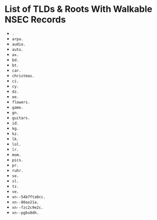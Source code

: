 # List of TLDs & Roots With Walkable NSEC Records

* `.`
* `arpa.`
* `audio.`
* `auto.`
* `ax.`
* `bd.`
* `bt.`
* `car.`
* `christmas.`
* `ci.`
* `cy.`
* `dz.`
* `ee.`
* `flowers.`
* `game.`
* `gn.`
* `guitars.`
* `id.`
* `kg.`
* `kz.`
* `lk.`
* `lol.`
* `lr.`
* `mom.`
* `pics.`
* `pr.`
* `ruhr.`
* `se.`
* `sl.`
* `tz.`
* `ve.`
* `xn--54b7fta0cc.`
* `xn--80ao21a.`
* `xn--fzc2c9e2c.`
* `xn--pgbs0dh.`
